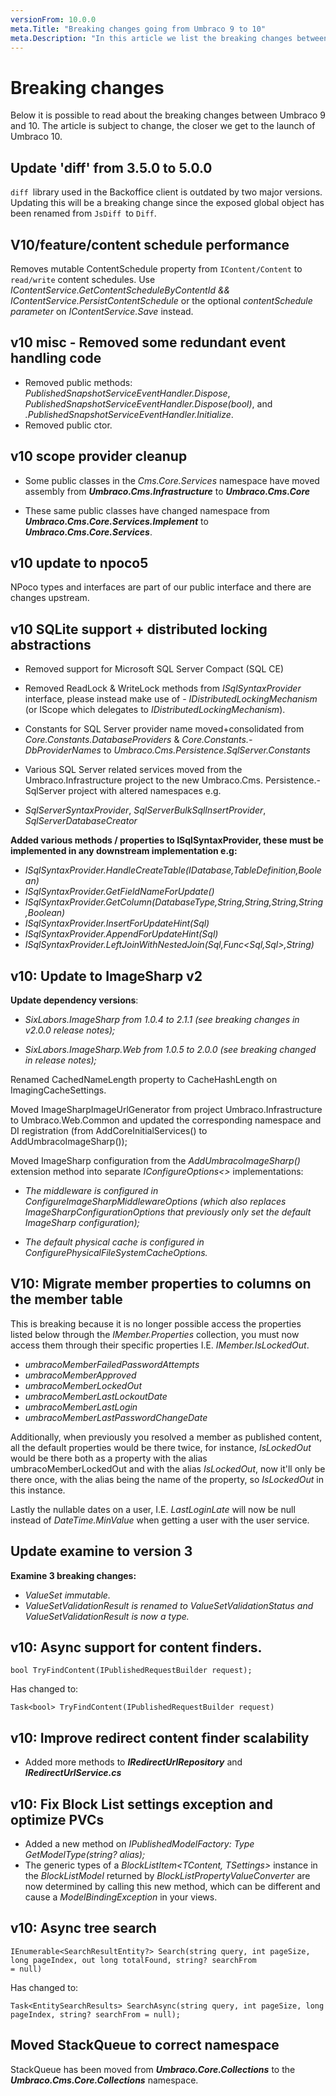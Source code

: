 ```yaml
---
versionFrom: 10.0.0
meta.Title: "Breaking changes going from Umbraco 9 to 10"
meta.Description: "In this article we list the breaking changes between Umbraco 9 and 10"
---
```


# Breaking changes

Below it is possible to read about the breaking changes between Umbraco 9 and 10.
The article is subject to change, the closer we get to the launch of Umbraco 10.

## Update 'diff' from 3.5.0 to 5.0.0

`diff `library used in the Backoffice client is outdated by two major versions. Updating this will be a breaking change since the exposed global object has been renamed from `JsDiff `to `Diff`.

## V10/feature/content schedule performance

Removes mutable ContentSchedule property from `IContent/Content` to `read/write` content schedules. Use _IContentService.GetContentScheduleByContentId && IContentService.PersistContentSchedule_ or the optional _contentSchedule parameter_ on _IContentService.Save_ instead.

## v10 misc - Removed some redundant event handling code

- Removed public methods: _PublishedSnapshotServiceEventHandler.Dispose_, _PublishedSnapshotServiceEventHandler.Dispose(bool)_, and _.PublishedSnapshotServiceEventHandler.Initialize_.
- Removed public ctor.

## v10 scope provider cleanup

- Some public classes in the _Cms.Core.Services_ namespace have moved assembly from **_Umbraco.Cms.Infrastructure_** to **_Umbraco.Cms.Core_**

- These same public classes have changed namespace from **_Umbraco.Cms.Core.Services.Implement_** to **_Umbraco.Cms.Core.Services_**.

## v10 update to npoco5

NPoco types and interfaces are part of our public interface and there are changes upstream.

## v10 SQLite support + distributed locking abstractions

- Removed support for Microsoft SQL Server Compact (SQL CE)

- Removed ReadLock & WriteLock methods from _ISqlSyntaxProvider_ interface, please instead make use of - _IDistributedLockingMechanism_ (or IScope which delegates to _IDistributedLockingMechanism_).

- Constants for SQL Server provider name moved+consolidated from _Core.Constants.DatabaseProviders_ & _Core.Constants.-DbProviderNames_ to _Umbraco.Cms.Persistence.SqlServer.Constants_

- Various SQL Server related services moved from the Umbraco.Infrastructure project to the new Umbraco.Cms.
Persistence.- SqlServer project with altered namespaces e.g.

- _SqlServerSyntaxProvider_, _SqlServerBulkSqlInsertProvider_, _SqlServerDatabaseCreator_

**Added various methods / properties to ISqlSyntaxProvider, these must be implemented in any downstream implementation e.g:**

- _ISqlSyntaxProvider.HandleCreateTable(IDatabase,TableDefinition,Boolean)_
- _ISqlSyntaxProvider.GetFieldNameForUpdate()_
- _ISqlSyntaxProvider.GetColumn(DatabaseType,String,String,String,String,Boolean)_
- _ISqlSyntaxProvider.InsertForUpdateHint(Sql)_
- _ISqlSyntaxProvider.AppendForUpdateHint(Sql)_
- _ISqlSyntaxProvider.LeftJoinWithNestedJoin(Sql,Func<Sql,Sql>,String)_

## v10: Update to ImageSharp v2

**Update dependency versions**:

- _SixLabors.ImageSharp from 1.0.4 to 2.1.1 (see breaking changes in v2.0.0 release notes);_

- _SixLabors.ImageSharp.Web from 1.0.5 to 2.0.0 (see breaking changed in release notes);_

Renamed CachedNameLength property to CacheHashLength on ImagingCacheSettings.

Moved ImageSharpImageUrlGenerator from project Umbraco.Infrastructure to Umbraco.Web.Common and updated the corresponding namespace and DI registration (from AddCoreInitialServices() to AddUmbracoImageSharp());

Moved ImageSharp configuration from the _AddUmbracoImageSharp()_ extension method into separate _IConfigureOptions<>_ implementations:

- _The middleware is configured in ConfigureImageSharpMiddlewareOptions (which also replaces ImageSharpConfigurationOptions that previously only set the default ImageSharp configuration);_

- _The default physical cache is configured in ConfigurePhysicalFileSystemCacheOptions._

## V10: Migrate member properties to columns on the member table

This is breaking because it is no longer possible access the properties listed below through the _IMember.Properties_ collection, you must now access them through their specific properties I.E. _IMember.IsLockedOut_.

- _umbracoMemberFailedPasswordAttempts_
- _umbracoMemberApproved_
- _umbracoMemberLockedOut_
- _umbracoMemberLastLockoutDate_
- _umbracoMemberLastLogin_
- _umbracoMemberLastPasswordChangeDate_

Additionally, when previously you resolved a member as published content, all the default properties would be there twice, for instance, _IsLockedOut_ would be there both as a property with the alias umbracoMemberLockedOut and with the alias _IsLockedOut_, now it'll only be there once, with the alias being the name of the property, so _IsLockedOut_ in this instance.

Lastly the nullable dates on a user, I.E. _LastLoginLate_ will now be null instead of _DateTime.MinValue_ when getting a user with the user service.

## Update examine to version 3

**Examine 3 breaking changes:**

- _ValueSet immutable._
- _ValueSetValidationResult is renamed to ValueSetValidationStatus and ValueSetValidationResult is now a type._

## v10: Async support for content finders.

```CSharp
bool TryFindContent(IPublishedRequestBuilder request);
```

Has changed to:

```CSharp
Task<bool> TryFindContent(IPublishedRequestBuilder request)
```

## v10: Improve redirect content finder scalability

- Added more methods to **_IRedirectUrlRepository_** and **_IRedirectUrlService.cs_**

## v10: Fix Block List settings exception and optimize PVCs

- Added a new method on _IPublishedModelFactory: Type GetModelType(string? alias);_
- The generic types of a _BlockListItem<TContent, TSettings>_ instance in the _BlockListModel_ returned by _BlockListPropertyValueConverter_ are now determined by calling this new method, which can be different and cause a _ModelBindingException_ in your views.

## v10: Async tree search

```CSharp
IEnumerable<SearchResultEntity?> Search(string query, int pageSize, long pageIndex, out long totalFound, string? searchFrom 
= null)
```

Has changed to:

```CSharp
Task<EntitySearchResults> SearchAsync(string query, int pageSize, long pageIndex, string? searchFrom = null);
```

## Moved StackQueue to correct namespace

StackQueue has been moved from **_Umbraco.Core.Collections_** to the **_Umbraco.Cms.Core.Collections_** namespace.

<!--
Missing information about the breaking changes:

## Implement IOptionsMonitor or IOptionsSnapshot instead of IOptions

## 11269: Make sure TemplateId is set correctly from cache

## v10: Make language name editable

## Dependancy Update: Switch to Serilog.Expressions away from deprecated Serilog.Filters.Expressions

## V10: Move core services to core project 
## Update to .NET6 and ASP.NET Core 6

-->